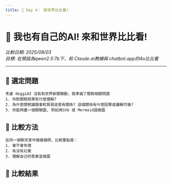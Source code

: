 ```yaml
---
title: 📘 Day 4： 和世界比比看!
---
```

# 📖 我也有自己的AI! 來和世界比比看!

*比較日期: 2025/08/03*  
*目標: 在預設為qwen2.5:7b下，和 Claude.ai教練與 chatbot.app的4o比比看*

---

## 🎯 選定問題

	考慮 doggiAI 沒有和世界新關聯動，我準備了關稅相關問題
	1. 你對關稅政策有什麼理解?
	2. 為什麼閱稅議題會和貿易逆差有關係? 這個關係有什麼因果或邏輯可循?
	3. 你能夠畫一個關聯圖, 例如用SVG 或 Mermaid語做圖

## 🎯 比較方法

	在同一個聊天室中接續循問，比較重點是：
	1. 會不會失憶
	2. 有沒有幻覺
	3. 理解自己的答案並做圖

## 🚀 比較結果

		
